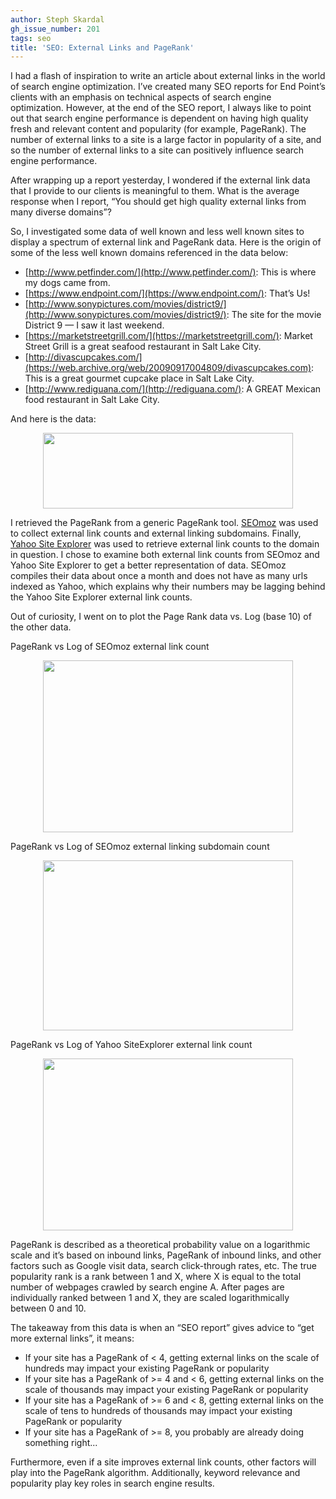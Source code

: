 ```yaml
---
author: Steph Skardal
gh_issue_number: 201
tags: seo
title: 'SEO: External Links and PageRank'
---
```


I had a flash of inspiration to write an article about external links in the world of search engine optimization. I’ve created many SEO reports for End Point’s clients with an emphasis on technical aspects of search engine optimization. However, at the end of the SEO report, I always like to point out that search engine performance is dependent on having high quality fresh and relevant content and popularity (for example, PageRank). The number of external links to a site is a large factor in popularity of a site, and so the number of external links to a site can positively influence search engine performance.

After wrapping up a report yesterday, I wondered if the external link data that I provide to our clients is meaningful to them. What is the average response when I report, “You should get high quality external links from many diverse domains”?

So, I investigated some data of well known and less well known sites to display a spectrum of external link and PageRank data. Here is the origin of some of the less well known domains referenced in the data below:

- [http://www.petfinder.com/](http://www.petfinder.com/): This is where my dogs came from.
- [https://www.endpoint.com/](https://www.endpoint.com/): That’s Us!
- [http://www.sonypictures.com/movies/district9/](http://www.sonypictures.com/movies/district9/): The site for the movie District 9 — I saw it last weekend.
- [https://marketstreetgrill.com/](https://marketstreetgrill.com/): Market Street Grill is a great seafood restaurant in Salt Lake City.
- [http://divascupcakes.com/](https://web.archive.org/web/20090917004809/divascupcakes.com): This is a great gourmet cupcake place in Salt Lake City.
- [http://www.rediguana.com/](http://rediguana.com/): A GREAT Mexican food restaurant in Salt Lake City.

And here is the data:

<a href="https://2.bp.blogspot.com/_wWmWqyCEKEs/SrFgLy3Hi4I/AAAAAAAAB1E/2UUhZMBFsMI/s1600-h/chart.png" onblur="try {parent.deselectBloggerImageGracefully();} catch(e) {}"><img alt="" border="0" id="BLOGGER_PHOTO_ID_5382188785432234882" src="/blog/2009/09/17/seo-external-links-and-pagerank/image-0.png" style="display:block; margin:0px auto 10px; text-align:center;cursor:pointer; cursor:hand;width: 400px; height: 121px;"/></a>



I retrieved the PageRank from a generic PageRank tool. [SEOmoz](http://www.moz.org/) was used to collect external link counts and external linking subdomains. Finally, [Yahoo Site Explorer](http://siteexplorer.search.yahoo.com/) was used to retrieve external link counts to the domain in question. I chose to examine both external link counts from SEOmoz and Yahoo Site Explorer to get a better representation of data. SEOmoz compiles their data about once a month and does not have as many urls indexed as Yahoo, which explains why their numbers may be lagging behind the Yahoo Site Explorer external link counts.

Out of curiosity, I went on to plot the Page Rank data vs. Log (base 10) of the other data.

PageRank vs Log of SEOmoz external link count

<a href="https://4.bp.blogspot.com/_wWmWqyCEKEs/SrFgM8LJsOI/AAAAAAAAB1U/09_gCPm13Kk/s1600-h/seomoz_externallinkingsubdomains.png" onblur="try {parent.deselectBloggerImageGracefully();} catch(e) {}"><img alt="" border="0" id="BLOGGER_PHOTO_ID_5382188805112049890" src="/blog/2009/09/17/seo-external-links-and-pagerank/image-1.png" style="display:block; margin:0px auto 10px; text-align:center;cursor:pointer; cursor:hand;width: 400px; height: 275px;"/></a>

PageRank vs Log of SEOmoz external linking subdomain count

<a href="https://2.bp.blogspot.com/_wWmWqyCEKEs/SrFgMVgRncI/AAAAAAAAB1M/LzADTZuMNGA/s1600-h/seomoz_externallinks.png" onblur="try {parent.deselectBloggerImageGracefully();} catch(e) {}"><img alt="" border="0" id="BLOGGER_PHOTO_ID_5382188794731666882" src="/blog/2009/09/17/seo-external-links-and-pagerank/image-2.png" style="display:block; margin:0px auto 10px; text-align:center;cursor:pointer; cursor:hand;width: 400px; height: 272px;"/></a>

PageRank vs Log of Yahoo SiteExplorer external link count

<a href="https://3.bp.blogspot.com/_wWmWqyCEKEs/SrFgNPyv1aI/AAAAAAAAB1c/wpTS8GWWxH4/s1600-h/yahoo_externallinks.png" onblur="try {parent.deselectBloggerImageGracefully();} catch(e) {}"><img alt="" border="0" id="BLOGGER_PHOTO_ID_5382188810378401186" src="/blog/2009/09/17/seo-external-links-and-pagerank/image-3.png" style="display:block; margin:0px auto 10px; text-align:center;cursor:pointer; cursor:hand;width: 400px; height: 275px;"/></a>

PageRank is described as a theoretical probability value on a logarithmic scale and it’s based on inbound links, PageRank of inbound links, and other factors such as Google visit data, search click-through rates, etc. The true popularity rank is a rank between 1 and X, where X is equal to the total number of webpages crawled by search engine A. After pages are individually ranked between 1 and X, they are scaled logarithmically between 0 and 10.

The takeaway from this data is when an “SEO report” gives advice to “get more external links”, it means:

- If your site has a PageRank of < 4, getting external links on the scale of hundreds may impact your existing PageRank or popularity
- If your site has a PageRank of >= 4 and < 6, getting external links on the scale of thousands may impact your existing PageRank or popularity
- If your site has a PageRank of >= 6 and < 8, getting external links on the scale of tens to hundreds of thousands may impact your existing PageRank or popularity
- If your site has a PageRank of >= 8, you probably are already doing something right...

Furthermore, even if a site improves external link counts, other factors will play into the PageRank algorithm. Additionally, keyword relevance and popularity play key roles in search engine results.
